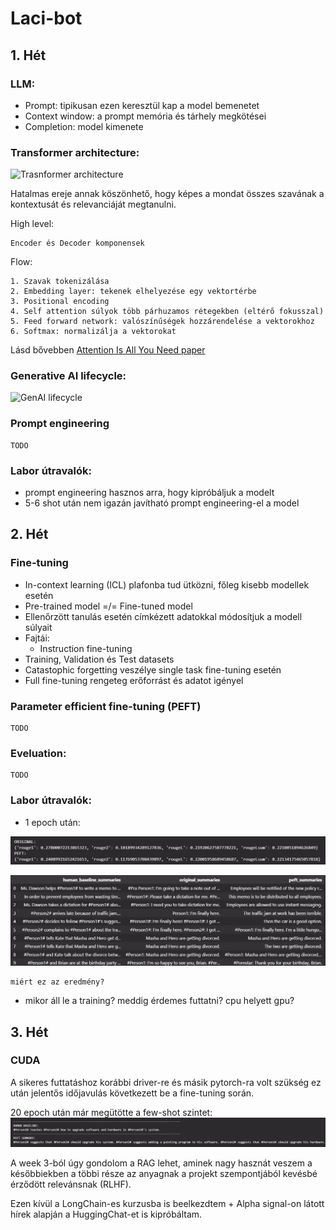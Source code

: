 # Laci-bot

## 1. Hét

### LLM:

- Prompt: tipikusan ezen keresztül kap a model bemenetet
- Context window: a prompt memória és tárhely megkötései
- Completion: model kimenete

### Transformer architecture:

![Trasnformer architecture](https://upload.wikimedia.org/wikipedia/commons/8/8f/The-Transformer-model-architecture.png)

Hatalmas ereje annak köszönhető, hogy képes a mondat összes szavának a kontextusát és relevanciáját megtanulni.

High level:

    Encoder és Decoder komponensek

Flow:

    1. Szavak tokenizálása
    2. Embedding layer: tekenek elhelyezése egy vektortérbe
    3. Positional encoding
    4. Self attention súlyok több párhuzamos rétegekben (eltérő fokusszal)
    5. Feed forward network: valószínűségek hozzárendelése a vektorokhoz
    6. Softmax: normalizálja a vektorokat

Lásd bővebben [Attention Is All You Need paper](https://arxiv.org/pdf/1706.03762.pdf)

### Generative AI lifecycle:

![GenAI lifecycle](https://miro.medium.com/v2/resize:fit:720/format:webp/1*9SjPhNB5UQXTGavpSkiO9Q.png)

### Prompt engineering

    TODO

### Labor útravalók:

- prompt engineering hasznos arra, hogy kipróbáljuk a modelt
- 5-6 shot után nem igazán javítható prompt engineering-el a model

## 2. Hét

### Fine-tuning

- In-context learning (ICL) plafonba tud ütközni, főleg kisebb modellek esetén
- Pre-trained model =/= Fine-tuned model
- Ellenőrzött tanulás esetén címkézett adatokkal módosítjuk a modell súlyait
- Fajtái:
  - Instruction fine-tuning
- Training, Validation és Test datasets
- Catastophic forgetting veszélye single task fine-tuning esetén
- Full fine-tuning rengeteg erőforrást és adatot igényel

### Parameter efficient fine-tuning (PEFT)

    TODO

### Eveluation:

    TODO

### Labor útravalók:

- 1 epoch után:

![Rouge scores](./rouge_scores.png)

![Examples](./examples.png)

    miért ez az eredmény?

- mikor áll le a training? meddig érdemes futtatni? cpu helyett gpu?

## 3. Hét

### CUDA

A sikeres futtatáshoz korábbi driver-re és másik pytorch-ra volt szükség ez után jelentős időjavulás következett be a fine-tuning során.

20 epoch után már megütötte a few-shot szintet: ![Example](./after_20_epochs.png)

A week 3-ból úgy gondolom a RAG lehet, aminek nagy hasznát veszem a későbbiekben a többi része az anyagnak a projekt szempontjából kevésbé érződött relevánsnak (RLHF).

Ezen kívül a LongChain-es kurzusba is beelkezdtem + Alpha signal-on látott hírek alapján a HuggingChat-et is kipróbáltam.
